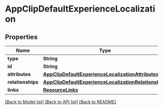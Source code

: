 # AppClipDefaultExperienceLocalization

## Properties
Name | Type | Description | Notes
------------ | ------------- | ------------- | -------------
**type** | **String** |  | 
**id** | **String** |  | 
**attributes** | [**AppClipDefaultExperienceLocalizationAttributes**](AppClipDefaultExperienceLocalizationAttributes.md) |  | [optional] 
**relationships** | [**AppClipDefaultExperienceLocalizationRelationships**](AppClipDefaultExperienceLocalizationRelationships.md) |  | [optional] 
**links** | [**ResourceLinks**](ResourceLinks.md) |  | 

[[Back to Model list]](../README.md#documentation-for-models) [[Back to API list]](../README.md#documentation-for-api-endpoints) [[Back to README]](../README.md)


